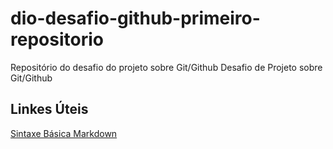 # dio-desafio-github-primeiro-repositorio
Repositório do desafio do projeto sobre Git/Github
Desafio de Projeto sobre Git/Github

## Linkes Úteis
[Sintaxe Básica Markdown](https://www.markdownguide.org/getting-started/)
